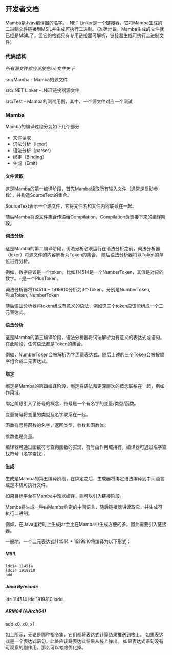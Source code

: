 ## 开发者文档

Mamba是Jvav编译器的名字。
.NET Linker是一个链接器，它将Mamba生成的二进制文件链接到MSIL并生成可执行二进制。（准确地说，Mamba生成的文件就已经是MSIL了，但它的格式只有专用链接器可解析，链接器生成可执行二进制文件）

### 代码结构

*所有源文件都应该放在src文件夹下*

src/Mamba - Mamba的源文件

src/.NET Linker - .NET链接器源文件

src/Test - Mamba的测试用例，其中，一个源文件对应一个测试

### Mamba

Mamba的编译过程分为如下几个部分
- 文件读取
- 词法分析（lexer）
- 语法分析（parser）
- 绑定（Binding）
- 生成（Emit）

#### 文件读取

这是Mamba的第一编译阶段，首先Mamba读取所有输入文件（通常是启动参数），并构造SourceText的集合。

SourceText表示一个源文件，它将文件名和文件内容联系在一起。

随后Mamba将源文件集合传递给Compilation，Compilation负责接下来的编译阶段。

#### 词法分析

这是Mamba的第二编译阶段，词法分析必须运行在语法分析之前，词法分析器（lexer）将源文件的内容解析为Token的集合，
随后语法分析器将以Token的单位进行分析。

例如，数字应该是一个token，比如114514是一个NumberToken，其值是对应的数字。+是一个PlusToken。

词法分析器将114514 + 1919810分析为3个Token，分别是NumberToken, PlusToken, NumberToken

随后语法分析器将token组成有意义的语法，例如这三个token应该能组成一个二元表达式。

#### 语法分析

这是Mamba的第三编译阶段，语法分析器将词法解析为有意义的表达式或语句。
在此阶段，任何语法都是Token的集合。

例如，NumberToken会被解析为字面量表达式，随后上述的三个Token会被按顺序组合成二元表达式。

#### 绑定
绑定是Mamba的第四编译阶段，绑定将语法和更深层次的概念联系在一起，例如作用域。

绑定阶段引入了符号的概念，符号是一个有名字的变量/类型/函数。

变量符号将变量的类型及名字联系在一起。

函数符号将函数的名字，返回类型，参数和函数体。

参数也是变量。

编译器可通过函数符号查询函数的实现，符号由作用域持有，编译器可通过名字查找符号（名字查找）。

#### 生成

生成是Mamba的第五编译阶段，在绑定之后，生成器将绑定语法编译到中间语言或是本机可执行文件。

如果目标平台在Mamba中难以编译，则可以引入链接阶段。

Mamba将生成一种由Mamba约定的中间语言，随后链接器讲读取它，并生成可执行二进制。

例如，在Java运行时上生成jar会比在Mamba中生成方便的多，因此需要引入链接器。

一般地，一个二元表达式114514 + 1919810将编译为以下形式：

##### MSIL

```
ldci4 114514
ldci4 1919810
add
```

##### Java Bytecode

ldc 114514
ldc 1919810
iadd

##### ARM64 (AArch64)

add x0, x0, x1

如上所示，无论是哪种指令集，它们都将表达式计算结果推送到栈上。
如果表达式是一个表达式语句，此处应该将表达式结果从栈上弹出。
如果表达式语句没有可观察的副作用，那么可以考虑优化掉。
